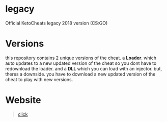 # legacy
Official KetoCheats legacy 2018 version (CS:GO)

# Versions
this repository contains 2 unique versions of the cheat.
a **Loader**. which auto updates to a new updated version of the cheat so you dont have to redownload the loader.
and a **DLL** which you can load with an injector. but, theres a downside. you have to download a new updated version of the cheat to play with new versions.

# Website
> [click](https://ketocheats.xyz)

